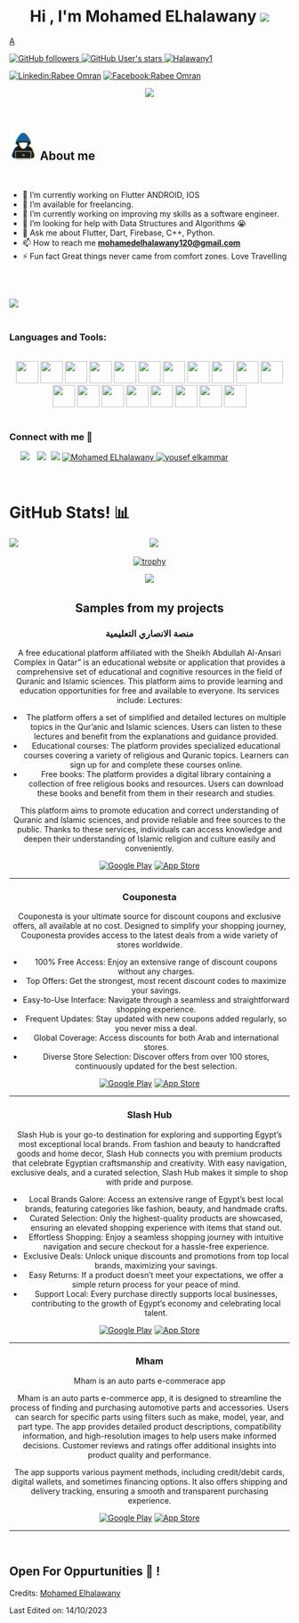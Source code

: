 
<h1 align="center"><b>Hi , I'm Mohamed ELhalawany </b> <a href="https://github.com/Bouaskaoun" target="_self">
		<img src="https://media.giphy.com/media/hvRJCLFzcasrR4ia7z/giphy.gif" width="30"></h1>

<!--  -->A
![GitHub followers](https://img.shields.io/github/followers/Halawany1?style=social) ![GitHub User's stars](https://img.shields.io/github/stars/Halawany1?style=social)  <img src="https://komarev.com/ghpvc/?username=Halawany1" alt="Halawany1" />

[![Linkedin:Rabee Omran](https://img.shields.io/badge/MohamedElhalawany-blue?style=flat-square&logo=Linkedin&logoColor=white&link=https://www.linkedin.com/in/mohamed-elhalawany-329314220/)](https://www.linkedin.com/in/mohamed-elhalawany-329314220/)  [![Facebook:Rabee Omran](https://img.shields.io/badge/MohamedElhalawany-blue?style=flat-square&logo=Facebook&logoColor=white&color=blue&link=https://www.facebook.com/profile.php?id=100080738173740)](https://www.facebook.com/profile.php?id=100080738173740)  
<p align="center">
  <a href="https://github.com/DenverCoder1/readme-typing-svg"><img src="https://readme-typing-svg.herokuapp.com?font=Time+New+Roman&color=cyan&size=25&center=true&vCenter=true&width=600&height=100&lines=Assalamu+O+Alaikum+Warahmatullah..&hearts;++;Self-taught+Software+Engineer,;FLutter+Devleoper,;Active+Learner/Researcher,;Love+to+learn+new+stuffs..<3"></a>
</p>


<br>



	
## <picture><img src = "https://github.com/0xAbdulKhalid/0xAbdulKhalid/raw/main/assets/mdImages/about_me.gif" width = 50px></picture> **About me**



<br>

- 🔭 I’m currently working on Flutter ANDROID, IOS
- 🤝 I’m available for freelancing.
- 🔭 I’m currently working on improving my skills as a software engineer.
- 🤔 I’m looking for help with Data Structures and Algorithms 😭
- 💬 Ask me about Flutter, Dart, Firebase, C++, Python.
- 📫 How to reach me **mohamedelhalawany120@gmail.com**
- ⚡ Fun fact Great things never came from comfort zones. Love Travelling

<br><br>

<img src="https://user-images.githubusercontent.com/73097560/115834477-dbab4500-a447-11eb-908a-139a6edaec5c.gif"><br><br>

<h3 align="left">Languages and Tools:</h3>
<br>
<div align="center">
    <img src="https://cdn.jsdelivr.net/gh/devicons/devicon/icons/cplusplus/cplusplus-original.svg" height="40" width="40" >
    <img src="https://cdn.jsdelivr.net/gh/devicons/devicon/icons/python/python-original.svg" height="40" width="40">
    <img src="https://cdn.jsdelivr.net/gh/devicons/devicon/icons/jupyter/jupyter-original.svg"  height="40" width="40">
    <img src="https://cdn.jsdelivr.net/gh/devicons/devicon/icons/c/c-original.svg" height="40" width="40">
    <img src="https://cdn.jsdelivr.net/gh/devicons/devicon/icons/dart/dart-original.svg" height="40" width="40">
    <img src="https://cdn.jsdelivr.net/gh/devicons/devicon/icons/flutter/flutter-original.svg" height="40" width="40">
    <img src="https://cdn.jsdelivr.net/gh/devicons/devicon/icons/fastapi/fastapi-original.svg" height="40" width="40">
    <img src="https://cdn.jsdelivr.net/gh/devicons/devicon/icons/firebase/firebase-plain.svg" height="40" width="40">
    <img src="https://cdn.jsdelivr.net/gh/devicons/devicon/icons/sqlite/sqlite-original.svg"  height="40" width="40">
    <img src="https://cdn.jsdelivr.net/gh/devicons/devicon/icons/html5/html5-original.svg"  height="40" width="40">
    <img src="https://cdn.jsdelivr.net/gh/devicons/devicon/icons/css3/css3-original.svg" height="40" width="40">
    <img src="https://cdn.jsdelivr.net/gh/devicons/devicon/icons/arduino/arduino-original.svg" height="40" width="40">
    <img src="https://cdn.jsdelivr.net/gh/devicons/devicon/icons/java/java-original.svg" height="40" width="40">
    <img src="https://cdn.jsdelivr.net/gh/devicons/devicon/icons/git/git-original.svg"  height="40" width="40">
    <img src="https://cdn.jsdelivr.net/gh/devicons/devicon/icons/github/github-original.svg"  height="40" width="40">
    <img src="https://cdn.jsdelivr.net/gh/devicons/devicon/icons/visualstudio/visualstudio-plain.svg"  height="40" width="40">
    <img src="https://cdn.jsdelivr.net/gh/devicons/devicon/icons/vscode/vscode-original.svg"  height="40" width="40">
    <img src="https://cdn.jsdelivr.net/gh/devicons/devicon/icons/androidstudio/androidstudio-original.svg" height="40" width="40">
    <img src="https://cdn.jsdelivr.net/gh/devicons/devicon/icons/pycharm/pycharm-original.svg" height="40" width="40">
</div>

<br>
<h3 align="left">Connect with me 🤝</h3>

<p align="left">

<div align="left" class="icons-social" style="margin-left: 10px;">
    <a style="margin-left: 10px;" target="_blank" href="https://www.linkedin.com/in/mohamed-elhalawany-329314220/">
        <img src="https://img.icons8.com/doodle/40/000000/linkedin--v2.png"></a>
    <a style="margin-left: 10px;" target="_blank" href="https://github.com/Halawany1">
        <img src="https://img.icons8.com/doodle/40/000000/github--v1.png"></a>
    </a>
    </a>
    <a style="margin-left: 5px;" target="_blank" href="https://drive.google.com/file/d/1tYj-n1uipTr8K5621QibAcRgU4LfzTlq/view?usp=drive_link">
        <img src="https://img.icons8.com/plasticine/0.5x/resume.png"></a>
    <a href="https://www.facebook.com/profile.php?id=100080738173740">
  <img src="https://raw.githubusercontent.com/rahuldkjain/github-profile-readme-generator/master/src/images/icons/Social/facebook.svg" alt="Mohamed ELhalawany" width="40" height="30">
</a>
<a href="https://codeforces.com/profile/SO_NIK">
  <img src="https://raw.githubusercontent.com/rahuldkjain/github-profile-readme-generator/master/src/images/icons/Social/codeforces.svg" alt="yousef elkammar" width="40" height="30">
</a>
</div>
</p>

<br>

<div align="center">
<h1 align="left">GitHub Stats! 📊</h1>
	<img src='https://github-readme-stats.vercel.app/api?username=halawany1&show_icons=true&theme=tokyonight&count_private=true&line_height=40'  align="left" />
<img src='https://github-readme-stats.vercel.app/api/top-langs/?username=halawany1&theme=tokyonight&hide_langs_below=4' />

[![trophy](https://github-profile-trophy.vercel.app/?username=halawany1&theme=onedark&row=1&column=7)](https://github.com/ryo-ma/github-profile-trophy)

![](https://github-readme-streak-stats.herokuapp.com/?user=halawany1&theme=dark)


<h2> Samples from my projects </h2>

### منصة الانصاري التعليمية

A free educational platform affiliated with the Sheikh Abdullah Al-Ansari Complex in Qatar” is an educational website or application that provides a comprehensive set of educational and cognitive resources in the field of Quranic and Islamic sciences. This platform aims to provide learning and education opportunities for free and available to everyone. Its services include:
Lectures: 
- The platform offers a set of simplified and detailed lectures on multiple topics in the Qur’anic and Islamic sciences. Users can listen to these lectures and benefit from the explanations and guidance provided.
- Educational courses: The platform provides specialized educational courses covering a variety of religious and Quranic topics. Learners can sign up for and complete these courses online.
- Free books: The platform provides a digital library containing a collection of free religious books and resources. Users can download these books and benefit from them in their research and studies.

This platform aims to promote education and correct understanding of Quranic and Islamic sciences, and provide reliable and free sources to the public. Thanks to these services, individuals can access knowledge and deepen their understanding of Islamic religion and culture easily and conveniently.

<p><a href="https://play.google.com/store/apps/details?id=com.alrighttech.acqs" target="_blank"><img alt="Google Play" src="https://img.shields.io/badge/Get%20it%20on%20google%20play-blue.svg?style=for-the-badge&logo=google-play" /></a> <a href="https://apps.apple.com/us/app/منصة-الانصاري-التعليمية/id6471402218" target="_blank"><img alt="App Store" src="https://img.shields.io/badge/Get%20it%20on%20app%20store-black.svg?style=for-the-badge&logo=app-store&logoColor=white" /></a><p>

<hr>

### Couponesta

Couponesta is your ultimate source for discount coupons and exclusive offers, all available at no cost. Designed to simplify your shopping journey, Couponesta provides access to the latest deals from a wide variety of stores worldwide.

- 100% Free Access: Enjoy an extensive range of discount coupons without any charges.
- Top Offers: Get the strongest, most recent discount codes to maximize your savings.
- Easy-to-Use Interface: Navigate through a seamless and straightforward shopping experience.
- Frequent Updates: Stay updated with new coupons added regularly, so you never miss a deal.
- Global Coverage: Access discounts for both Arab and international stores.
- Diverse Store Selection: Discover offers from over 100 stores, continuously updated for the best selection.


<p><a href="https://play.google.com/store/apps/details?id=com.couponesta&hl=en" target="_blank"><img alt="Google Play" src="https://img.shields.io/badge/Get%20it%20on%20google%20play-blue.svg?style=for-the-badge&logo=google-play" /></a> <a href="https://apps.apple.com/us/app/couponesta/id6608961157" target="_blank"><img alt="App Store" src="https://img.shields.io/badge/Get%20it%20on%20app%20store-black.svg?style=for-the-badge&logo=app-store&logoColor=white" /></a><p>

<hr>

### Slash Hub

Slash Hub is your go-to destination for exploring and supporting Egypt’s most exceptional local brands. From fashion and beauty to handcrafted goods and home decor, Slash Hub connects you with premium products that celebrate Egyptian craftsmanship and creativity. With easy navigation, exclusive deals, and a curated selection, Slash Hub makes it simple to shop with pride and purpose.


- Local Brands Galore: Access an extensive range of Egypt’s best local brands, featuring categories like fashion, beauty, and handmade crafts.
- Curated Selection: Only the highest-quality products are showcased, ensuring an elevated shopping experience with items that stand out.
- Effortless Shopping: Enjoy a seamless shopping journey with intuitive navigation and secure checkout for a hassle-free experience.
- Exclusive Deals: Unlock unique discounts and promotions from top local brands, maximizing your savings.
- Easy Returns: If a product doesn’t meet your expectations, we offer a simple return process for your peace of mind.
- Support Local: Every purchase directly supports local businesses, contributing to the growth of Egypt’s economy and celebrating local talent.


<p><a href="https://play.google.com/store/apps/details?id=com.slashOrg.slash&hl=en" target="_blank"><img alt="Google Play" src="https://img.shields.io/badge/Get%20it%20on%20google%20play-blue.svg?style=for-the-badge&logo=google-play" /></a> <a href="https://apps.apple.com/eg/app/slash-hub/id6463633495" target="_blank"><img alt="App Store" src="https://img.shields.io/badge/Get%20it%20on%20app%20store-black.svg?style=for-the-badge&logo=app-store&logoColor=white" /></a><p>

<hr>

### Mham

Mham is an auto parts e-commerace app


Mham is an auto parts e-commerce app, it is designed to streamline the process of finding and purchasing automotive parts and accessories. Users can search for specific parts using filters such as make, model, year, and part type. The app provides detailed product descriptions, compatibility information, and high-resolution images to help users make informed decisions. Customer reviews and ratings offer additional insights into product quality and performance.


The app supports various payment methods, including credit/debit cards, digital wallets, and sometimes financing options. It also offers shipping and delivery tracking, ensuring a smooth and transparent purchasing experience.


<p><a href="https://play.google.com/store/apps/details?id=com.mahham.app&hl=en" target="_blank"><img alt="Google Play" src="https://img.shields.io/badge/Get%20it%20on%20google%20play-blue.svg?style=for-the-badge&logo=google-play" /></a> <a href="https://apps.apple.com/eg/app/mham/id6529560427" target="_blank"><img alt="App Store" src="https://img.shields.io/badge/Get%20it%20on%20app%20store-black.svg?style=for-the-badge&logo=app-store&logoColor=white" /></a><p>

<hr>


</a>
</div>

<br>

## Open For Oppurtunities :purple_heart: !

Credits: [Mohamed Elhalawany](https://github.com/Halawany1)

Last Edited on: 14/10/2023
